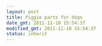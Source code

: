 ```yaml
---
layout: post
title: Piggie parts for dogs
date_gmt: 2011-11-10 15:54:37
modified_gmt: 2011-11-10 15:54:37
status: inherit
---
```


